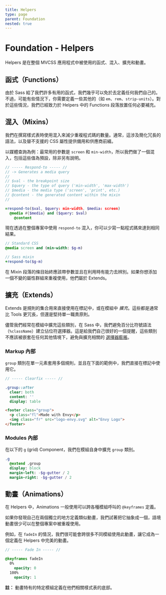 ```yaml
---
title: Helpers
type: page
parent: Foundation
nested: true
---
```


Foundation - Helpers
====================

Helpers 是在整個 MVCSS 應用程式中被使用的函式、混入、擴充和動畫。

函式（Functions）
---------

由於 Sass 給了我們許多有用的函式，我們幾乎可以免於去定義任何我們自己的。不過，可能有些情況下，你需要定義一些其他的（如 `em`、`rem`、`strip-units`）。對於這些情況，我們已經致力於 Helpers 中的 Functions 段落放置任何必要補充。

混入（Mixins）
------

我們在撰寫樣式表時使用混入來減少重複程式碼的數量。通常，這涉及簡化冗長的語法，以及替不支援的 CSS 屬性提供備用和供應商前綴。

以媒體查詢為例：最常用的參數是 `screen` 和 `min-width`，所以我們做了一個混入，包括這些值為預設，除非另有說明。

```sass
// ----- Respond-to ----- //
// -> Generates a media query
//
// $val - the breakpoint size
// $query - the type of query ('min-width', 'max-width')
// $media - the media type ('screen', 'print', etc.)
// @content - the generated content within the mixin
//

=respond-to($val, $query: min-width, $media: screen)
  @media #{$media} and ($query: $val)
    @content
```

現在透過在整個專案中使用 `respond-to` 混入，你可以少寫一點程式碼來達到相同結果。

```sass
// Standard CSS
@media screen and (min-width: $g-m)

// Sass mixin
+respond-to($g-m)
```

在 Mixin 段落的條目始終應該帶參數並且在利用時有能力去辨別。如果你想添加一個不變的屬性群組來重複使用，他們屬於 Extends。

擴充（Extends）
-------

Extends 是規則的集合用來直接使用在標記中，或在模組中 *擴充*。這些都是通常比 Tools 更冗長，但還是堅持單一職責原則。 

儘管我們經常在模組中擴充這些類別，在 Sass 中，我們避免百分比符號語法（`%className`）建立佔位符選擇器。這是給我們自己很好的一個提醒，這些類別不應該被嵌套在任何其他情境下，避免與擴充相關的 [選擇器膨脹][csswizardry-extends]。

### Markup 內部

`group` 類別在單一元素套用多個規則，並且在下面的範例中，我們直接在標記中使用它。

```sass
// ----- Clearfix ----- //

.group::after
  clear: both
  content: ''
  display: table
```

```html
<footer class="group">
  <p class="fl">Made with Envy</p>
  <img class="fr" src="logo-envy.svg" alt="Envy Logo">
</footer>
```

### Modules 內部

在以下的 `g` (grid) Component，我們在模組自身中擴充 `group` 類別。

```sass
.g
  @extend .group
  display: block
  margin-left: -$g-gutter / 2
  margin-right: -$g-gutter / 2
```

動畫（Animations）
----------

在 Helpers 中，Animations 一般使用可以跨各種模組呼叫的 `@keyframes` 定義。

如果你發現自己在兩個獨立的地方定義類似動畫，我們試著把它抽象成一個，語境動畫很少可以在整個專案中被重複使用。

例如，在 `fadeIn` 的情況，我們很可能會跨很多不同模組使用此動畫，讓它成為一個定義在 Helpers 中完美的動畫。

```sass
// ----- Fade In ----- //

@keyframes fadeIn
  0%
    opacity: 0
  100%
    opacity: 1
```

**註：** 動畫特有的特定模組定義在他們相關樣式表的底部。

[csswizardry-extends]: http://csswizardry.com/2014/01/extending-silent-classes-in-sass/
